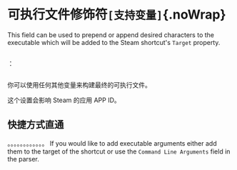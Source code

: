 # 可执行文件修饰符`[支持变量]`{.noWrap}

This field can be used to prepend or append desired characters to the executable which will be added to the Steam shortcut's `Target` property.

```

```

：

```

```

你可以使用任何其他变量来构建最终的可执行文件。

这个设置会影响 Steam 的应用 APP ID。

## 快捷方式直通

。。。。。。。。。。。。 If you would like to add executable arguments either add them to the target of the shortcut or use the `Command Line Arguments` field in the parser.
